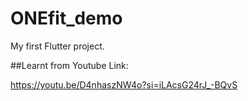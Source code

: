 # ONEfit_demo

My first Flutter project.

##Learnt from Youtube
Link:

https://youtu.be/D4nhaszNW4o?si=iLAcsG24rJ_-BQvS


